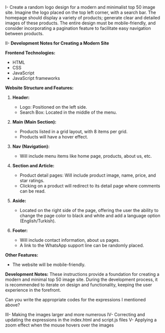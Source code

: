

I-
  Create a random logo design for a modern and minimalist top 50 image site. Imagine the logo placed on the top left corner, with a search bar. The homepage should display a variety of products; generate clear and detailed images of these products. The entire design must be mobile-friendly, and consider incorporating a pagination feature to facilitate easy navigation between products.



II-  **Development Notes for Creating a Modern Site**

**Frontend Technologies:**
- HTML
- CSS
- JavaScript
- JavaScript frameworks

**Website Structure and Features:**

1. **Header:**
   - Logo: Positioned on the left side.
   - Search Box: Located in the middle of the menu.

2. **Main (Main Section):**
   - Products listed in a grid layout, with 8 items per grid.
   - Products will have a hover effect.

3. **Nav (Navigation):**
   - Will include menu items like home page, products, about us, etc.

4. **Section and Article:**
   - Product detail pages: Will include product image, name, price, and star ratings.
   - Clicking on a product will redirect to its detail page where comments can be read.

5. **Aside:**
   - Located on the right side of the page, offering the user the ability to change the page color to black and white and add a language option (English/Turkish).

6. **Footer:**
   - Will include contact information, about us pages.
   - A link to the WhatsApp support line can be randomly placed.

**Other Features:**
- The website will be mobile-friendly.

**Development Notes:**
These instructions provide a foundation for creating a modern and minimal top 50 image site. During the development process, it is recommended to iterate on design and functionality, keeping the user experience in the forefront.

Can you write the appropriate codes for the expressions I mentioned above?

III- Making the images larger and more numerous
IV- Correcting and updating the expressions in the index.html and script.js files
V- Applying a zoom effect when the mouse hovers over the images
